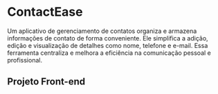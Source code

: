 # ContactEase

Um aplicativo de gerenciamento de contatos organiza e armazena informações de contato de forma conveniente. Ele simplifica a adição, edição e visualização de detalhes como nome, telefone e e-mail. Essa ferramenta centraliza e melhora a eficiência na comunicação pessoal e profissional.

## Projeto Front-end

